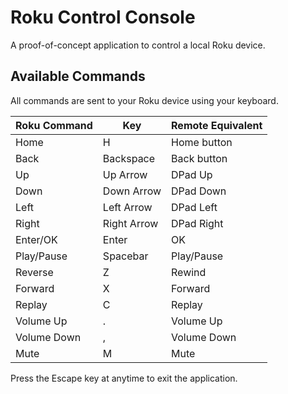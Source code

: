 # Roku Control Console

A proof-of-concept application to control a local Roku device.

## Available Commands
All commands are sent to your Roku device using your keyboard.

| Roku Command	| Key			| Remote Equivalent |
|---------------|---------------|-------------------|
| Home			| H				| Home button		|
| Back			| Backspace		| Back button		|
| Up			| Up Arrow		| DPad Up			|
| Down			| Down Arrow	| DPad Down			|
| Left			| Left Arrow	| DPad Left			|
| Right			| Right Arrow	| DPad Right		|
| Enter/OK		| Enter			| OK				|
| Play/Pause	| Spacebar		| Play/Pause		|
| Reverse		| Z				| Rewind			|
| Forward		| X				| Forward			|
| Replay		| C				| Replay			|
| Volume Up		| .				| Volume Up			|
| Volume Down	| ,				| Volume Down		|
| Mute			| M				| Mute				|

Press the Escape key at anytime to exit the application.
